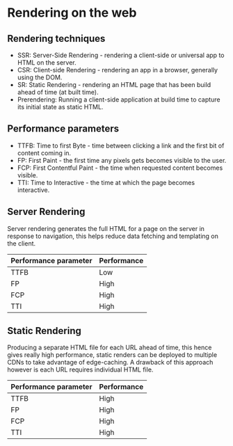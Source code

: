 # Rendering on the web

## **Rendering techniques**

- SSR: Server-Side Rendering - rendering a client-side or universal app to HTML on the server.
- CSR: Client-side Rendering -  rendering an app in a browser, generally using the DOM.
- SR: Static Rendering - rendering an HTML page that has been build ahead of time (at built time).
- Prerendering: Running a client-side application at build time to capture its initial state as static HTML.

## **Performance parameters**

- TTFB: Time to first Byte - time between clicking a link and the first bit of content coming in.
- FP: First Paint - the first time any pixels gets becomes visible to the user.
- FCP: First Contentful Paint - the time when requested content becomes visible.
- TTI: Time to Interactive - the time at which the page becomes interactive.

## Server Rendering

Server rendering generates the full HTML for a page on the server in response to navigation, this helps reduce data fetching and templating on the client.

| Performance parameter | Performance |
| --------------------- | ----------- |
| TTFB                  | Low         |
| FP                    | High        |
| FCP                   | High        |
| TTI                   | High        |

## Static Rendering

Producing a separate HTML file for each URL ahead of time, this hence gives really high performance, static renders can be deployed to multiple CDNs to take advantage of edge-caching. A drawback of this approach however is each URL requires individual HTML file.

| Performance parameter | Performance |
| --------------------- | ----------- |
| TTFB                  | High        |
| FP                    | High        |
| FCP                   | High        |
| TTI                   | High        |